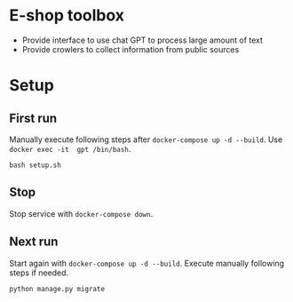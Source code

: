 # E-shop toolbox
- Provide interface to use chat GPT to process large amount of text
- Provide crowlers to collect information from public sources

# Setup
## First run
Manually execute following steps after `docker-compose up -d --build`. Use `docker exec -it  gpt /bin/bash`.
```
bash setup.sh
```

## Stop
Stop service with `docker-compose down`.

## Next run
Start again with `docker-compose up -d --build`. Execute manually following steps if needed.
```
python manage.py migrate
```
